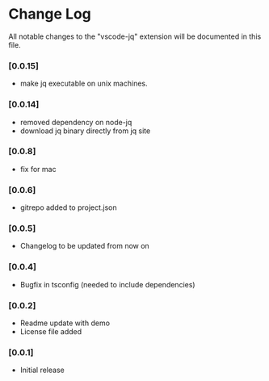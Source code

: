 # Change Log
All notable changes to the "vscode-jq" extension will be documented in this file.

### [0.0.15]
 - make jq executable on unix machines.

### [0.0.14]
 - removed dependency on node-jq
 - download jq binary directly from jq site

### [0.0.8]
 - fix for mac

### [0.0.6]
 - gitrepo added to project.json

### [0.0.5]
 - Changelog to be updated from now on

### [0.0.4]
 - Bugfix in tsconfig (needed to include dependencies)

### [0.0.2]
 - Readme update with demo
 - License file added

### [0.0.1]

 - Initial release